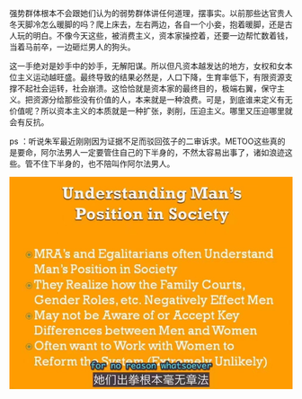 

强势群体根本不会跟她们认为的弱势群体讲任何道理，摆事实。以前那些达官贵人冬天脚冷怎么暖脚的吗？爬上床去，左右两边，各自一个小妾，抱着暖脚，还是古人玩的明白。不像今天这些，被消费主义，资本家操控着，还要一边帮忙数着钱，当着马前卒，一边砸烂男人的狗头。

这一手绝对是妙手中的妙手，无解阳谋。所以但凡资本越发达的地方，女权和女本位主义运动越旺盛。最终导致的结果必然是，人口下降，生育率低下，有限资源支撑不起社会运转，社会崩溃。这恰恰就是资本家的最终目的，极端右翼，保守主义。把资源分给那些没有价值的人，本来就是一种浪费。可是，到底谁来定义有无价值呢？所以资本主义的本质就是一种扩张，剥削，压迫主义。哪里又压迫哪里就会有反抗。

ps ：听说朱军最近刚刚因为证据不足而驳回弦子的二审诉求。METOO这些真的是要命，阿尔法男人一定要管住自己的下半身的，不然太容易出事了，诸如浪迹这些。管不住下半身的，也不陪叫作阿尔法男人。

![](https://raw.githubusercontent.com/YanHuiLi/my-img/main/typora-img/%E5%87%BA%E6%8B%B3%E6%AF%AB%E6%97%A0%E7%AB%A0%E6%B3%95.jpg)